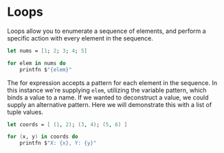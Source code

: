 # Loops

Loops allow you to enumerate a sequence of elements, and perform a specific action with every element in the sequence.

```fsharp
let nums = [1; 2; 3; 4; 5]

for elem in nums do
    printfn $"{elem}"
```

The for expression accepts a pattern for each element in the sequence.
In this instance we're supplying `elem`, utilizing the variable pattern, which binds a value to a name.
If we wanted to deconstruct a value, we could supply an alternative pattern.
Here we will demonstrate this with a list of tuple values.

```fsharp
let coords = [ (1, 2); (3, 4); (5, 6) ]

for (x, y) in coords do
    printfn $"X: {x}, Y: {y}"
```